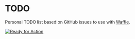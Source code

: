 # TODO

Personal TODO list based on GitHub issues to use with [Waffle](https://waffle.io).

[![Ready for Action](https://badge.waffle.io/egorpe/tasks.svg?label=ready&title=Ready)](http://waffle.io/egorpe/tasks)
